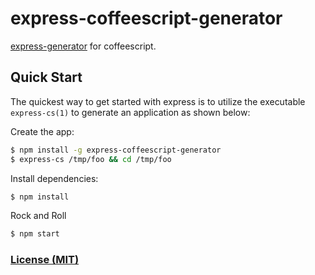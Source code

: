 express-coffeescript-generator
==============================
[express-generator](https://github.com/expressjs/generator) for coffeescript.

## Quick Start

  The quickest way to get started with express is to utilize the executable `express-cs(1)` to generate an application as shown below:

  Create the app:

```bash
$ npm install -g express-coffeescript-generator
$ express-cs /tmp/foo && cd /tmp/foo
```

  Install dependencies:

```bash
$ npm install
```

  Rock and Roll

```bash
$ npm start
```

### [License (MIT)](LICENSE)
